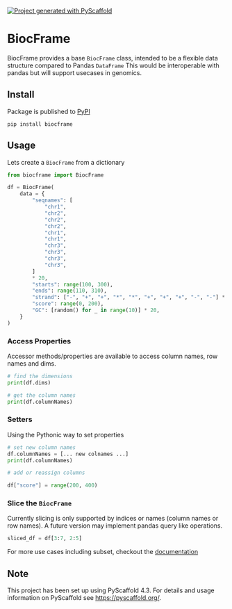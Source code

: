 <!-- These are examples of badges you might want to add to your README:
     please update the URLs accordingly

[![Built Status](https://api.cirrus-ci.com/github/<USER>/BiocFrame.svg?branch=main)](https://cirrus-ci.com/github/<USER>/BiocFrame)
[![ReadTheDocs](https://readthedocs.org/projects/BiocFrame/badge/?version=latest)](https://BiocFrame.readthedocs.io/en/stable/)
[![Coveralls](https://img.shields.io/coveralls/github/<USER>/BiocFrame/main.svg)](https://coveralls.io/r/<USER>/BiocFrame)
[![PyPI-Server](https://img.shields.io/pypi/v/BiocFrame.svg)](https://pypi.org/project/BiocFrame/)
[![Conda-Forge](https://img.shields.io/conda/vn/conda-forge/BiocFrame.svg)](https://anaconda.org/conda-forge/BiocFrame)
[![Monthly Downloads](https://pepy.tech/badge/BiocFrame/month)](https://pepy.tech/project/BiocFrame)
[![Twitter](https://img.shields.io/twitter/url/http/shields.io.svg?style=social&label=Twitter)](https://twitter.com/BiocFrame)
-->

[![Project generated with PyScaffold](https://img.shields.io/badge/-PyScaffold-005CA0?logo=pyscaffold)](https://pyscaffold.org/)

# BiocFrame

BiocFrame provides a base `BiocFrame` class, intended to be a flexible data structure compared to Pandas `DataFrame` This would be interoperable with pandas but will support usecases in genomics.

## Install

Package is published to [PyPI](https://pypi.org/project/biocframe/)

```shell
pip install biocframe
```

## Usage

Lets create a `BiocFrame` from a dictionary

```python
from biocframe import BiocFrame

df = BiocFrame(
    data = {
        "seqnames": [
            "chr1",
            "chr2",
            "chr2",
            "chr2",
            "chr1",
            "chr1",
            "chr3",
            "chr3",
            "chr3",
            "chr3",
        ]
        * 20,
        "starts": range(100, 300),
        "ends": range(110, 310),
        "strand": ["-", "+", "+", "*", "*", "+", "+", "+", "-", "-"] * 20,
        "score": range(0, 200),
        "GC": [random() for _ in range(10)] * 20,
    }
)
```

### Access Properties

Accessor methods/properties are available to access column names, row names and dims.

```python
# find the dimensions
print(df.dims)

# get the column names
print(df.columnNames)
```

### Setters

Using the Pythonic way to set properties

```python
# set new column names
df.columnNames = [... new colnames ...]
print(df.columnNames)

# add or reassign columns

df["score"] = range(200, 400)
```

### Slice the `BiocFrame`

Currently slicing is only supported by indices or names (column names or row names). A future version may implement pandas query like operations.

```python
sliced_df = df[3:7, 2:5]
```

For more use cases including subset, checkout the [documentation](https://biocpy.github.io/BiocFrame/)


<!-- pyscaffold-notes -->

## Note

This project has been set up using PyScaffold 4.3. For details and usage
information on PyScaffold see https://pyscaffold.org/.
